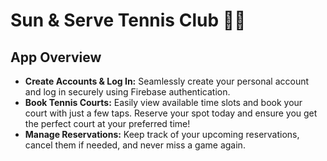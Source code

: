 # Sun & Serve Tennis Club 🏸🌞
## **App Overview**

- **Create Accounts & Log In:** Seamlessly create your personal account and log in securely using Firebase authentication.
- **Book Tennis Courts:** Easily view available time slots and book your court with just a few taps. Reserve your spot today and ensure you get the perfect court at your preferred time!
- **Manage Reservations:** Keep track of your upcoming reservations, cancel them if needed, and never miss a game again.

